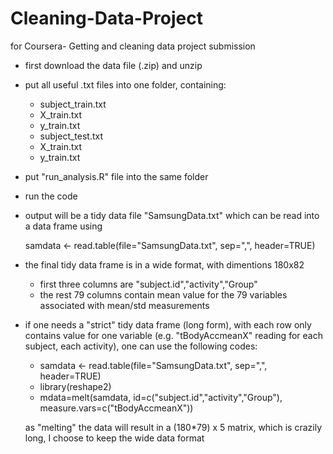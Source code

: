 Cleaning-Data-Project
=====================

for Coursera- Getting and cleaning data project submission


* first download the data file (.zip) and unzip
* put all useful .txt files into one folder, containing:
    * subject_train.txt
    * X_train.txt
    * y_train.txt
    * subject_test.txt
    * X_train.txt
    * y_train.txt

* put "run_analysis.R" file into the same folder
* run the code
* output will be a tidy data file "SamsungData.txt"
   which can be read into a data frame using 

   samdata <- read.table(file="SamsungData.txt", sep=",", header=TRUE)

* the final tidy data frame is in a wide format, with dimentions 180x82
    * first three columns are "subject.id","activity","Group"
    * the rest 79 columns contain mean value for the 79 variables associated with mean/std measurements
* if one needs a "strict" tidy data frame (long form), with each row only contains value for one variable (e.g. "tBodyAccmeanX" reading for each subject, each activity), one can use the following codes:

    * samdata <- read.table(file="SamsungData.txt", sep=",", header=TRUE)
    * library(reshape2)
    * mdata=melt(samdata, id=c("subject.id","activity","Group"), measure.vars=c("tBodyAccmeanX"))
    
    as "melting" the data will result in a (180*79) x 5 matrix, which is crazily long, I choose to keep the wide data format
